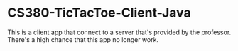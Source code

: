 # CS380-TicTacToe-Client-Java
This is a client app that connect to a server that's provided by the professor. 
There's a high chance that this app no longer work.
